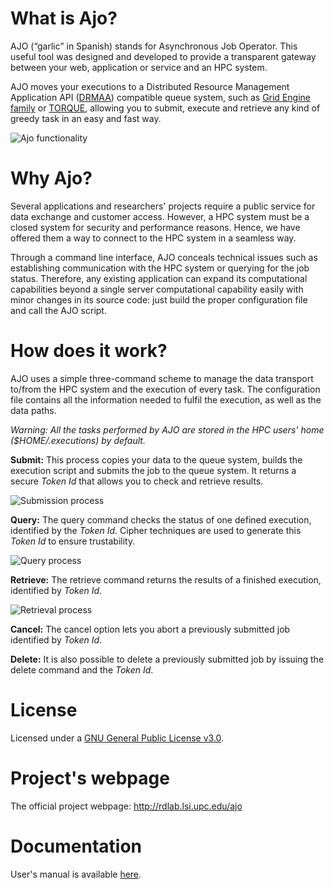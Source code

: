 # What is Ajo?
AJO (“garlic” in Spanish) stands for Asynchronous Job Operator. This useful tool was designed and developed to provide a transparent gateway between your web, application or service and an HPC system.

AJO moves your executions to a Distributed Resource Management
Application API ([DRMAA](http://www.drmaa.org/)) compatible queue
system, such as [Grid Engine family](http://gridengine.org/blog/) or
[TORQUE](http://www.adaptivecomputing.com/products/open-source/torque/), allowing you to submit, execute and retrieve any kind of greedy task in an easy and fast way.

![Ajo functionality](http://rdlab.lsi.upc.edu/images/stories/ajo/EsquemaAJO.png)

# Why Ajo?
Several applications and researchers' projects require a public service for data exchange and customer access. However, a HPC system must be a closed system for security and performance reasons. Hence, we have offered them a way to connect to the HPC system in a seamless way.

Through a command line interface, AJO conceals technical issues such as establishing communication with the HPC system or querying for the job status. Therefore, any existing application can expand its computational capabilities beyond a single server computational capability easily with minor changes in its source code: just build the proper configuration file and call the AJO script.

# How does it work?
AJO uses a simple three-command scheme to manage the data transport to/from the HPC system and the execution of every task. The configuration file contains all the information needed to fulfil the execution, as well as the data paths.


*Warning: All the tasks performed by AJO are stored in the HPC users' home ($HOME/.executions) by default.*


**Submit:** This process copies your data to the queue system, builds
the execution script and submits the job to the queue system. It returns
a secure *Token Id* that allows you to check and retrieve results.

![Submission process](http://rdlab.lsi.upc.edu/images/stories/ajo/SubmitAJO.png)

**Query:** The query command checks the status of one defined execution,
identified by the *Token Id*. Cipher techniques are used to generate
this *Token Id* to ensure trustability.

![Query process](http://rdlab.lsi.upc.edu/images/stories/ajo/QueryAJO.png)

**Retrieve:** The retrieve command returns the results of a finished execution, identified by *Token Id*.

![Retrieval process](http://rdlab.lsi.upc.edu/images/stories/ajo/RetrieveAJO.png)

**Cancel:** The cancel option lets you abort a previously submitted job
identified by *Token Id*.

**Delete:** It is also possible to delete a previously submitted job by
issuing the delete command and the *Token Id*.

# License
Licensed under a [GNU General Public License v3.0](http://www.gnu.org/licenses/gpl.html).

# Project's webpage
The official project webpage: http://rdlab.lsi.upc.edu/ajo

# Documentation
User's manual is available
[here](http://rdlab.lsi.upc.edu/index.php/es/servicios/documentacion.html).

